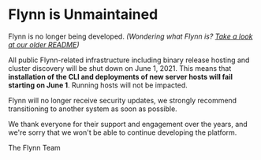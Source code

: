 # Flynn is Unmaintained

Flynn is no longer being developed. _(Wondering what Flynn is? [Take a look at our older README](https://github.com/flynn/flynn/blob/2c20757de8b32a40ba06f7e5b363b2d4dd6b332e/README.md))_

All public Flynn-related infrastructure including binary release hosting and cluster discovery will be shut down on June 1, 2021. This means that **installation of the CLI and deployments of new server hosts will fail starting on June 1**. Running hosts will not be impacted.

Flynn will no longer receive security updates, we strongly recommend transitioning to another system as soon as possible.

We thank everyone for their support and engagement over the years, and we're sorry that we won't be able to continue developing the platform.

The Flynn Team
